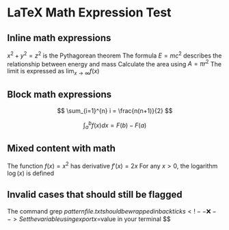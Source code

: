 # LaTeX Math Expression Test

## Inline math expressions

$x^2 + y^2 = z^2$ is the Pythagorean theorem <!-- ✅ -->
The formula $E = mc^2$ describes the relationship between energy and mass <!-- ✅ -->
Calculate the area using $A = \pi r^2$ <!-- ✅ -->
The limit is expressed as $\lim_{x \to \infty} f(x)$ <!-- ✅ -->

## Block math expressions

$$
\sum_{i=1}^{n} i = \frac{n(n+1)}{2}
$$ <!-- ✅ -->

$$\int_{a}^{b} f(x) dx = F(b) - F(a)$$ <!-- ✅ -->

## Mixed content with math
The function $f(x) = x^2$ has derivative $f'(x) = 2x$ <!-- ✅ -->
For any $x > 0$, the logarithm $\log(x)$ is defined <!-- ✅ -->

## Invalid cases that should still be flagged
The command grep $pattern file.txt should be wrapped in backticks <!-- ❌ -->
Set the variable using export x=$value in your terminal <!-- ❌ -->
$$
